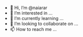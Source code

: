 - 👋 Hi, I’m @naiarar
- 👀 I’m interested in ...
- 🌱 I’m currently learning ...
- 💞️ I’m looking to collaborate on ...
- 📫 How to reach me ...

<!---
naiarar/naiarar is a ✨ special ✨ repository because its `README.md` (this file) appears on your GitHub profile.
You can click the Preview link to take a look at your changes.
--->

